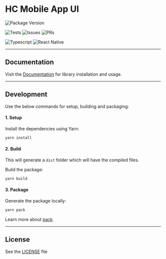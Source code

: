 # HC Mobile App UI

![Package Version](https://img.shields.io/npm/v/hc-mobile-app-ui)

![Tests](https://github.com/saddlebackdev/hc-mobile-app-ui/actions/workflows/tests-build.yml/badge.svg) ![Issues](https://img.shields.io/github/issues/saddlebackdev/hc-mobile-app-ui.svg) ![PRs](https://img.shields.io/github/issues-pr/saddlebackdev/hc-mobile-app-ui.svg)

![Typescript](https://img.shields.io/badge/TypeScript-007ACC?logo=typescript&logoColor=white) ![React Native](https://img.shields.io/badge/React_Native-20232A?logo=react&logoColor=61DAFB)

---

## Documentation

Visit the [Documentation](https://raoufr.gitbook.io/mobile-app-ui-docs/) for library installation and usage.

---

## Development

Use the below commands for setup, building and packaging:

#### 1. Setup

Install the dependencies using Yarn:

```sh
yarn install
```

#### 2. Build

This will generate a `dist` folder which will have the compiled files.

Build the package:

```sh
yarn build
```

#### 3. Package

Generate the package locally:

```sh
yarn pack
```

Learn more about [pack](https://docs.npmjs.com/cli/v7/commands/npm-pack).

---

## License

See the [LICENSE](https://github.com/saddlebackdev/hc-mobile-app-ui/blob/dev/LICENSE) file
